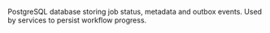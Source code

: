 PostgreSQL database storing job status, metadata and outbox events.
Used by services to persist workflow progress.
